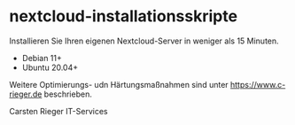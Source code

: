 # nextcloud-installationsskripte
Installieren Sie Ihren eigenen Nextcloud-Server in weniger als 15 Minuten.

* Debian 11+
* Ubuntu 20.04+
 
Weitere Optimierungs- udn Härtungsmaßnahmen sind unter
https://www.c-rieger.de
beschrieben.

Carsten Rieger IT-Services
